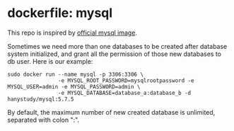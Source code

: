 dockerfile: mysql
=================

This repo is inspired by [official mysql image](https://registry.hub.docker.com/_/mysql/).

Sometimes we need more than one databases to be created after database system initialized, and grant all the permission of those new databases to db user. Here is our example:

	sudo docker run --name mysql -p 3306:3306 \
	                -e MYSQL_ROOT_PASSWORD=mysqlrootpassword -e MYSQL_USER=admin -e MYSQL_PASSWORD=admin \
	                -e MYSQL_DATABASE=database_a:database_b -d hanystudy/mysql:5.7.5 

By default, the maximum number of new created database is unlimited, separated with colon ":".
